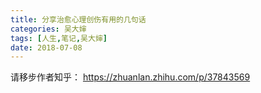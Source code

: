 ```yaml
---
title: 分享治愈心理创伤有用的几句话
categories: 吴大婶
tags: [人生,笔记,吴大婶]
date: 2018-07-08
---
```


请移步作者知乎：
https://zhuanlan.zhihu.com/p/37843569